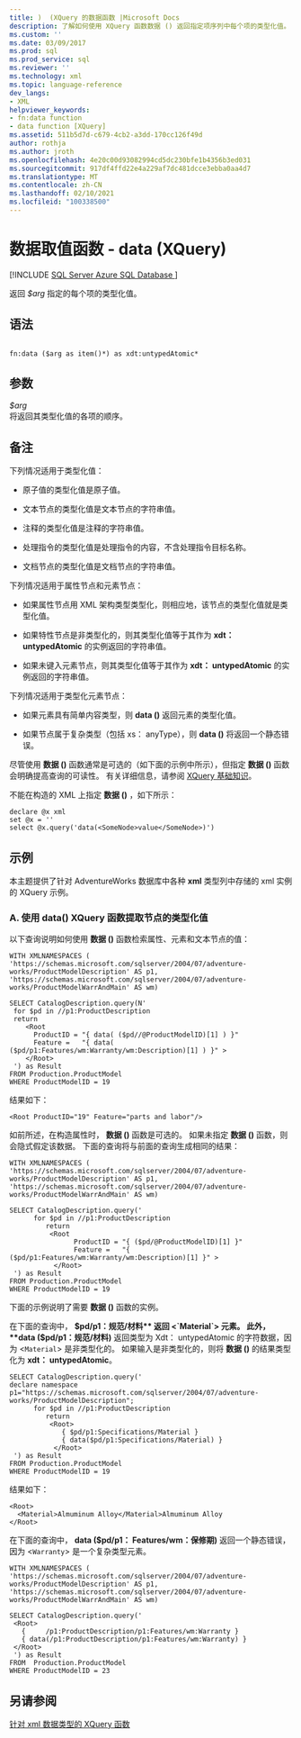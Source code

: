 ```yaml
---
title: )  (XQuery 的数据函数 |Microsoft Docs
description: 了解如何使用 XQuery 函数数据 () 返回指定项序列中每个项的类型化值。
ms.custom: ''
ms.date: 03/09/2017
ms.prod: sql
ms.prod_service: sql
ms.reviewer: ''
ms.technology: xml
ms.topic: language-reference
dev_langs:
- XML
helpviewer_keywords:
- fn:data function
- data function [XQuery]
ms.assetid: 511b5d7d-c679-4cb2-a3dd-170cc126f49d
author: rothja
ms.author: jroth
ms.openlocfilehash: 4e20c00d93082994cd5dc230bfe1b4356b3ed031
ms.sourcegitcommit: 917df4ffd22e4a229af7dc481dcce3ebba0aa4d7
ms.translationtype: MT
ms.contentlocale: zh-CN
ms.lasthandoff: 02/10/2021
ms.locfileid: "100338500"
---
```

# <a name="data-accessor-functions---data-xquery"></a>数据取值函数 - data (XQuery)
[!INCLUDE [SQL Server Azure SQL Database ](../includes/applies-to-version/sqlserver.md)]

  返回 *$arg* 指定的每个项的类型化值。  
  
## <a name="syntax"></a>语法  
  
```  
  
fn:data ($arg as item()*) as xdt:untypedAtomic*  
```  
  
## <a name="arguments"></a>参数  
 *$arg*  
 将返回其类型化值的各项的顺序。  
  
## <a name="remarks"></a>备注  
 下列情况适用于类型化值：  
  
-   原子值的类型化值是原子值。  
  
-   文本节点的类型化值是文本节点的字符串值。  
  
-   注释的类型化值是注释的字符串值。  
  
-   处理指令的类型化值是处理指令的内容，不含处理指令目标名称。  
  
-   文档节点的类型化值是文档节点的字符串值。  
  
 下列情况适用于属性节点和元素节点：  
  
-   如果属性节点用 XML 架构类型类型化，则相应地，该节点的类型化值就是类型化值。  
  
-   如果特性节点是非类型化的，则其类型化值等于其作为 **xdt： untypedAtomic** 的实例返回的字符串值。  
  
-   如果未键入元素节点，则其类型化值等于其作为 **xdt： untypedAtomic** 的实例返回的字符串值。  
  
 下列情况适用于类型化元素节点：  
  
-   如果元素具有简单内容类型，则 **data ()** 返回元素的类型化值。  
  
-   如果节点属于复杂类型（包括 xs： anyType），则 **data ()** 将返回一个静态错误。  
  
 尽管使用 **数据 ()** 函数通常是可选的（如下面的示例中所示），但指定 **数据 ()** 函数会明确提高查询的可读性。 有关详细信息，请参阅 [XQuery 基础知识](../xquery/xquery-basics.md)。  
  
 不能在构造的 XML 上指定 **数据 ()** ，如下所示：  
  
```  
declare @x xml  
set @x = ''  
select @x.query('data(<SomeNode>value</SomeNode>)')  
```  
  
## <a name="examples"></a>示例  
 本主题提供了针对 AdventureWorks 数据库中各种 **xml** 类型列中存储的 xml 实例的 XQuery 示例。  
  
### <a name="a-using-the-data-xquery-function-to-extract-typed-value-of-a-node"></a>A. 使用 data() XQuery 函数提取节点的类型化值  
 以下查询说明如何使用 **数据 ()** 函数检索属性、元素和文本节点的值：  
  
```  
WITH XMLNAMESPACES (  
'https://schemas.microsoft.com/sqlserver/2004/07/adventure-works/ProductModelDescription' AS p1,  
'https://schemas.microsoft.com/sqlserver/2004/07/adventure-works/ProductModelWarrAndMain' AS wm)  
  
SELECT CatalogDescription.query(N'  
 for $pd in //p1:ProductDescription  
 return   
    <Root   
      ProductID = "{ data( ($pd//@ProductModelID)[1] ) }"   
      Feature =   "{ data( ($pd/p1:Features/wm:Warranty/wm:Description)[1] ) }" >  
    </Root>  
 ') as Result  
FROM Production.ProductModel  
WHERE ProductModelID = 19  
```  
  
 结果如下：  
  
```  
<Root ProductID="19" Feature="parts and labor"/>  
```  
  
 如前所述，在构造属性时， **数据 ()** 函数是可选的。 如果未指定 **数据 ()** 函数，则会隐式假定该数据。 下面的查询将与前面的查询生成相同的结果：  
  
```  
WITH XMLNAMESPACES (  
'https://schemas.microsoft.com/sqlserver/2004/07/adventure-works/ProductModelDescription' AS p1,  
'https://schemas.microsoft.com/sqlserver/2004/07/adventure-works/ProductModelWarrAndMain' AS wm)  
  
SELECT CatalogDescription.query('  
      for $pd in //p1:ProductDescription  
         return   
          <Root    
                ProductID = "{ ($pd/@ProductModelID)[1] }"    
                Feature =   "{ ($pd/p1:Features/wm:Warranty/wm:Description)[1] }" >  
           </Root>  
 ') as Result  
FROM Production.ProductModel  
WHERE ProductModelID = 19  
```  
  
 下面的示例说明了需要 **数据 ()** 函数的实例。  
  
 在下面的查询中， **$pd/p1：规范/材料** 返回 <`Material`> 元素。 此外， **data ($pd/p1：规范/材料)** 返回类型为 Xdt： untypedAtomic 的字符数据，因为 <`Material`> 是非类型化的。 如果输入是非类型化的，则将 **数据 ()** 的结果类型化为 **xdt： untypedAtomic**。  
  
```  
SELECT CatalogDescription.query('  
declare namespace p1="https://schemas.microsoft.com/sqlserver/2004/07/adventure-works/ProductModelDescription";  
      for $pd in //p1:ProductDescription  
         return   
          <Root>  
             { $pd/p1:Specifications/Material }  
             { data($pd/p1:Specifications/Material) }  
           </Root>  
 ') as Result  
FROM Production.ProductModel  
WHERE ProductModelID = 19  
```  
  
 结果如下：  
  
```  
<Root>  
  <Material>Almuminum Alloy</Material>Almuminum Alloy  
</Root>  
```  
  
 在下面的查询中， **data ($pd/p1： Features/wm：保修期)** 返回一个静态错误，因为 <`Warranty`> 是一个复杂类型元素。  
  
```  
WITH XMLNAMESPACES (  
'https://schemas.microsoft.com/sqlserver/2004/07/adventure-works/ProductModelDescription' AS p1,  
'https://schemas.microsoft.com/sqlserver/2004/07/adventure-works/ProductModelWarrAndMain' AS wm)  
  
SELECT CatalogDescription.query('  
 <Root>  
   {     /p1:ProductDescription/p1:Features/wm:Warranty }  
   { data(/p1:ProductDescription/p1:Features/wm:Warranty) }  
 </Root>  
 ') as Result  
FROM  Production.ProductModel  
WHERE ProductModelID = 23  
```  
  
## <a name="see-also"></a>另请参阅  
 [针对 xml 数据类型的 XQuery 函数](../xquery/xquery-functions-against-the-xml-data-type.md)  
  
  
